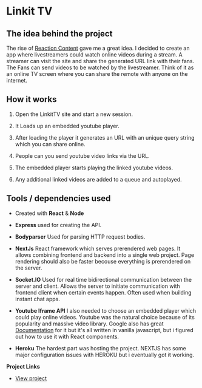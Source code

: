 # Linkit TV

## The idea behind the project

The rise of [Reaction Content](https://en.wikipedia.org/wiki/Reaction_video) gave me a great idea. I decided to create an app where livestreamers could watch online videos during a stream. A streamer can visit the site and share the generated URL link with their fans. The Fans can send videos to be watched by the livestreamer. Think of it as an online TV screen where you can share the remote with anyone on the internet.

## How it works

1. Open the LinkitTV site and start a new session. 

2. It Loads up an embedded youtube player.

3. After loading the player it generates an URL with an unique query string which you can share online.

4. People can you send youtube video links via the URL.

5. The embedded player starts playing the linked youtube videos.

6. Any additional linked videos are added to a queue and autoplayed.


## Tools / dependencies used

- Created with **React** & **Node**

- **Express** used for creating the API.

- **Bodyparser** Used for parsing HTTP request bodies.

- **NextJs** React framework which serves prerendered web pages. It allows combining frontend and backend into a single web project. Page rendering should also be faster becouse everything is prerendered on the server.

- **Socket.IO** Used for real time bidirectional communication between the server and client. Allows the server to initiate communication with frontend client when certain events happen. Often used when building instant chat apps.

- **Youtube Iframe API** I also needed to choose an embedded player which could play online videos. Youtube was the natural choice because of its popularity and massive video library. Google also has great [Documentation](https://developers.google.com/youtube/iframe_api_reference) for it but it's all written in vanilla javascript, but i figured out how to use it with React components.

- **Heroku** The hardest part was hosting the project. NEXTJS has some major configuration issues with HEROKU but i eventually got it working.

**Project Links**

- [View project](linkit-tv.herokuapp.com/)